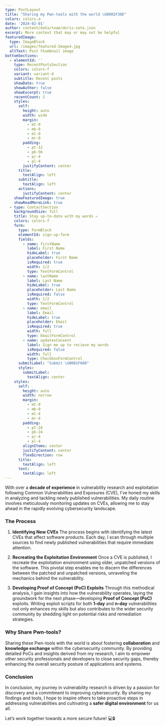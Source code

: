 ```yaml
---
type: PostLayout
title: "Sharing my Pwn-tools with the world \U0001F30E"
colors: colors-a
date: '2024-02-01'
author: content/data/team/doris-soto.json
excerpt: More context that may or may not be helpful
featuredImage:
  type: ImageBlock
  url: /images/featured-Image4.jpg
  altText: Post thumbnail image
bottomSections:
  - elementId: ''
    type: RecentPostsSection
    colors: colors-f
    variant: variant-d
    subtitle: Recent posts
    showDate: true
    showAuthor: false
    showExcerpt: true
    recentCount: 2
    styles:
      self:
        height: auto
        width: wide
        margin:
          - mt-0
          - mb-0
          - ml-0
          - mr-0
        padding:
          - pt-12
          - pb-56
          - pr-4
          - pl-4
        justifyContent: center
      title:
        textAlign: left
      subtitle:
        textAlign: left
      actions:
        justifyContent: center
    showFeaturedImage: true
    showReadMoreLink: true
  - type: ContactSection
    backgroundSize: full
    title: Stay up-to-date with my words ✍️
    colors: colors-f
    form:
      type: FormBlock
      elementId: sign-up-form
      fields:
        - name: firstName
          label: First Name
          hideLabel: true
          placeholder: First Name
          isRequired: true
          width: 1/2
          type: TextFormControl
        - name: lastName
          label: Last Name
          hideLabel: true
          placeholder: Last Name
          isRequired: false
          width: 1/2
          type: TextFormControl
        - name: email
          label: Email
          hideLabel: true
          placeholder: Email
          isRequired: true
          width: full
          type: EmailFormControl
        - name: updatesConsent
          label: Sign me up to recieve my words
          isRequired: false
          width: full
          type: CheckboxFormControl
      submitLabel: "Submit \U0001F680"
      styles:
        submitLabel:
          textAlign: center
    styles:
      self:
        height: auto
        width: narrow
        margin:
          - mt-0
          - mb-0
          - ml-4
          - mr-4
        padding:
          - pt-24
          - pb-24
          - pr-4
          - pl-4
        alignItems: center
        justifyContent: center
        flexDirection: row
      title:
        textAlign: left
      text:
        textAlign: left
---
```

With over a **decade of experience** in vulnerability research and exploitation following Common Vulnerabilities and Exposures (CVE), I've honed my skills in analyzing and tackling newly published vulnerabilities. My daily routine involves meticulously monitoring updates on CVEs, allowing me to stay ahead in the rapidly evolving cybersecurity landscape.

### The Process

1.  **Identifying New CVEs**
    The process begins with identifying the latest CVEs that affect software products. Each day, I scan through multiple sources to find newly published vulnerabilities that require immediate attention.

2.  **Recreating the Exploitation Environment**
    Once a CVE is published, I recreate the exploitation environment using older, unpatched versions of the software. This pivotal step enables me to discern the differences between the patched and unpatched versions, unraveling the mechanics behind the vulnerability.

3.  **Developing Proof of Concept (PoC) Exploits**
    Through this methodical analysis, I gain insights into how the vulnerability operates, laying the groundwork for the next phase—developing **Proof of Concept (PoC)** exploits. Writing exploit scripts for both **1-day** and **n-day** vulnerabilities not only enhances my skills but also contributes to the wider security community by shedding light on potential risks and remediation strategies.

### Why Share Pwn-tools?

Sharing these Pwn-tools with the world is about fostering **collaboration** and **knowledge exchange** within the cybersecurity community. By providing detailed PoCs and insights derived from my research, I aim to empower other security professionals and developers to close security gaps, thereby enhancing the overall security posture of applications and systems.

### Conclusion

In conclusion, my journey in vulnerability research is driven by a passion for discovery and a commitment to improving cybersecurity. By sharing my findings and tools, I hope to inspire others to take proactive steps in addressing vulnerabilities and cultivating a **safer digital environment** for us all.

Let’s work together towards a more secure future! 💻🔒



